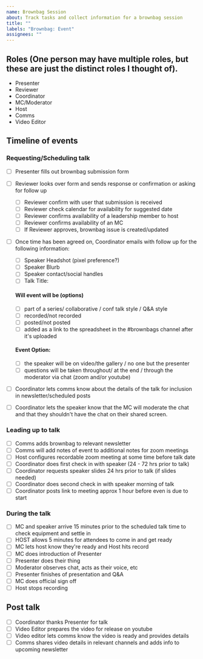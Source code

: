 ```yaml
---
name: Brownbag Session
about: Track tasks and collect information for a brownbag session
title: ""
labels: "Brownbag: Event"
assignees: ""
---
```


## Roles (One person may have multiple roles, but these are just the distinct roles I thought of).

- Presenter
- Reviewer
- Coordinator
- MC/Moderator
- Host
- Comms
- Video Editor

## Timeline of events

### Requesting/Scheduling talk

- [ ] Presenter fills out brownbag submission form
- [ ] Reviewer looks over form and sends response or confirmation or asking for follow up
  - [ ] Reviewer confirm with user that submission is received
  - [ ] Reviewer check calendar for availability for suggested date
  - [ ] Reviewer confirms availability of a leadership member to host
  - [ ] Reviewer confirms availability of an MC
  - [ ] If Reviewer approves, brownbag issue is created/updated
- [ ] Once time has been agreed on, Coordinator emails with follow up for the following information:

  - [ ] Speaker Headshot (pixel preference?)
  - [ ] Speaker Blurb
  - [ ] Speaker contact/social handles
  - [ ] Talk Title:

  #### Will event will be (options)

  - [ ] part of a series/ collaborative / conf talk style / Q&A style
  - [ ] recorded/not recorded
  - [ ] posted/not posted
  - [ ] added as a link to the spreadsheet in the #brownbags channel after it's uploaded

  #### Event Option:

  - [ ] the speaker will be on video/the gallery / no one but the presenter
  - [ ] questions will be taken throughout/ at the end / through the moderator via chat (zoom and/or youtube)

- [ ] Coordinator lets comms know about the details of the talk for inclusion in newsletter/scheduled posts
- [ ] Coordinator lets the speaker know that the MC will moderate the chat and that they shouldn't have the chat on their shared screen.

### Leading up to talk

- [ ] Comms adds brownbag to relevant newsletter
- [ ] Comms will add notes of event to additional notes for zoom meetings
- [ ] Host configures recordable zoom meeting at some time before talk date
- [ ] Coordinator does first check in with speaker (24 - 72 hrs prior to talk)
- [ ] Coordinator requests speaker slides 24 hrs prior to talk (if slides needed)
- [ ] Coordinator does second check in with speaker morning of talk
- [ ] Coordinator posts link to meeting approx 1 hour before even is due to start

### During the talk

- [ ] MC and speaker arrive 15 minutes prior to the scheduled talk time to check equipment and settle in
- [ ] HOST allows 5 minutes for attendees to come in and get ready
- [ ] MC lets host know they're ready and Host hits record
- [ ] MC does introduction of Presenter
- [ ] Presenter does their thing
- [ ] Moderator observes chat, acts as their voice, etc
- [ ] Presenter finishes of presentation and Q&A
- [ ] MC does official sign off
- [ ] Host stops recording

## Post talk

- [ ] Coordinator thanks Presenter for talk
- [ ] Video Editor prepares the video for release on youtube
- [ ] Video editor lets comms know the video is ready and provides details
- [ ] Comms shares video details in relevant channels and adds info to upcoming newsletter
